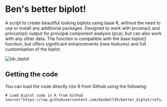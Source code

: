 # Ben's better biplot!

A script to create beautiful looking biplots using base R, without the need to use or install any additional packages. Designed to work with prcomp() and princomp() output for principal component analysis (pca), but can also work with any other data. The function is compatible with the base biplot() function, but offers significant enhancements (new features) and full customisation of the biplot.

![bb_biplot](https://github.com/user-attachments/assets/53c0e0d3-856b-4b85-9ef7-3db8f6b549e5)

## Getting the code

You can load the code directly into R from Github using the following:

```
# Load biplot code in R from Github
source("https://raw.githubusercontent.com/benbell95/better_biplot/refs/heads/main/r/better_biplot.r")
```




